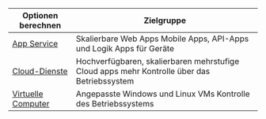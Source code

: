 
| Optionen berechnen             | Zielgruppe   |
| --------------------------- | --------   |
| [App Service][lnk_app]      | Skalierbare Web Apps Mobile Apps, API-Apps und Logik Apps für Geräte |
| [Cloud-Dienste][lnk_cloud] | Hochverfügbaren, skalierbaren mehrstufige Cloud apps mehr Kontrolle über das Betriebssystem |
| [Virtuelle Computer][lnk_vm]  | Angepasste Windows und Linux VMs Kontrolle des Betriebssystems |

[lnk_app]: ../articles/app-service-web/app-service-web-overview.md
[lnk_vm]: ../articles/virtual-machines/virtual-machines-windows-about.md
[lnk_cloud]: ../articles/cloud-services/cloud-services-choose-me.md